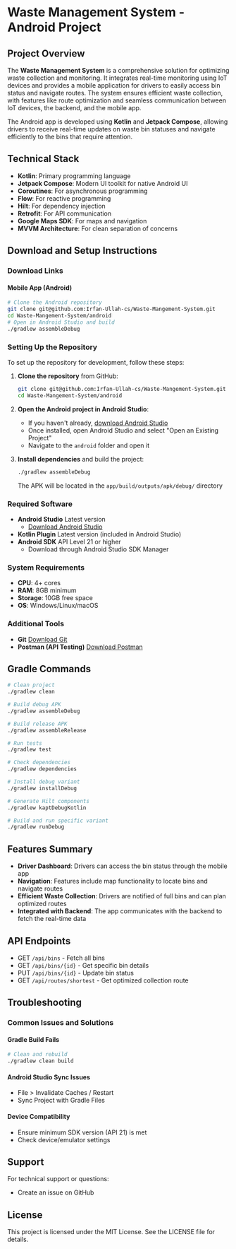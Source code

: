 # Waste Management System - Android Project

## Project Overview
The **Waste Management System** is a comprehensive solution for optimizing waste collection and monitoring. It integrates real-time monitoring using IoT devices and provides a mobile application for drivers to easily access bin status and navigate routes. The system ensures efficient waste collection, with features like route optimization and seamless communication between IoT devices, the backend, and the mobile app.

The Android app is developed using **Kotlin** and **Jetpack Compose**, allowing drivers to receive real-time updates on waste bin statuses and navigate efficiently to the bins that require attention.

## Technical Stack
- **Kotlin**: Primary programming language
- **Jetpack Compose**: Modern UI toolkit for native Android UI
- **Coroutines**: For asynchronous programming
- **Flow**: For reactive programming
- **Hilt**: For dependency injection
- **Retrofit**: For API communication
- **Google Maps SDK**: For maps and navigation
- **MVVM Architecture**: For clean separation of concerns

## Download and Setup Instructions

### Download Links

#### Mobile App (Android)
```bash
# Clone the Android repository
git clone git@github.com:Irfan-Ullah-cs/Waste-Mangement-System.git
cd Waste-Mangement-System/android
# Open in Android Studio and build
./gradlew assembleDebug
```

### Setting Up the Repository

To set up the repository for development, follow these steps:

1. **Clone the repository** from GitHub:
    ```bash
    git clone git@github.com:Irfan-Ullah-cs/Waste-Mangement-System.git
    cd Waste-Mangement-System/android
    ```
2. **Open the Android project in Android Studio**:
    - If you haven't already, [download Android Studio](https://developer.android.com/studio)
    - Once installed, open Android Studio and select "Open an Existing Project"
    - Navigate to the `android` folder and open it

3. **Install dependencies** and build the project:
    ```bash
    ./gradlew assembleDebug
    ```
    The APK will be located in the `app/build/outputs/apk/debug/` directory

### Required Software
- **Android Studio** Latest version
    - [Download Android Studio](https://developer.android.com/studio)
- **Kotlin Plugin** Latest version (included in Android Studio)
- **Android SDK** API Level 21 or higher
    - Download through Android Studio SDK Manager

### System Requirements
- **CPU**: 4+ cores
- **RAM**: 8GB minimum
- **Storage**: 10GB free space
- **OS**: Windows/Linux/macOS

### Additional Tools
- **Git** [Download Git](https://git-scm.com/downloads)
- **Postman (API Testing)** [Download Postman](https://www.postman.com/downloads/)

## Gradle Commands

```bash
# Clean project
./gradlew clean

# Build debug APK
./gradlew assembleDebug

# Build release APK
./gradlew assembleRelease

# Run tests
./gradlew test

# Check dependencies
./gradlew dependencies

# Install debug variant
./gradlew installDebug

# Generate Hilt components
./gradlew kaptDebugKotlin

# Build and run specific variant
./gradlew runDebug
```



## Features Summary
- **Driver Dashboard**: Drivers can access the bin status through the mobile app
- **Navigation**: Features include map functionality to locate bins and navigate routes
- **Efficient Waste Collection**: Drivers are notified of full bins and can plan optimized routes
- **Integrated with Backend**: The app communicates with the backend to fetch the real-time data

## API Endpoints
- GET `/api/bins` - Fetch all bins
- GET `/api/bins/{id}` - Get specific bin details
- PUT `/api/bins/{id}` - Update bin status
- GET `/api/routes/shortest` - Get optimized collection route

## Troubleshooting

### Common Issues and Solutions

#### Gradle Build Fails
```bash
# Clean and rebuild
./gradlew clean build
```

#### Android Studio Sync Issues
- File > Invalidate Caches / Restart
- Sync Project with Gradle Files

#### Device Compatibility
- Ensure minimum SDK version (API 21) is met
- Check device/emulator settings

## Support

For technical support or questions:
- Create an issue on GitHub


## License

This project is licensed under the MIT License. See the LICENSE file for details.
